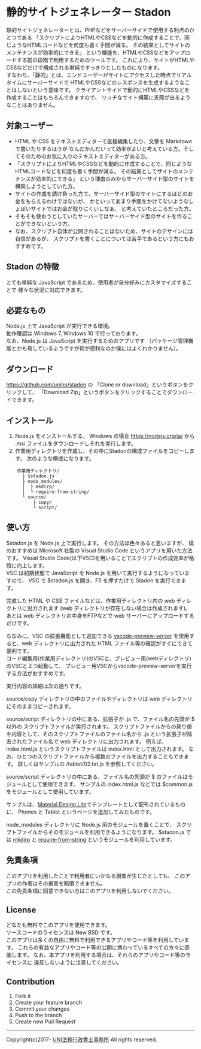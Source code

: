 # 静的サイトジェネレーター Stadon
静的サイトジェネレーターとは、PHPなどをサーバーサイドで使用する利点のひとつである
「スクリプトによりHTMLやCSSなどを動的に作成することで、同じようなHTMLコードなどを何度も書く手間が減る。
その結果としてサイトのメンテナンスが効率的にできる」
という機能を、HTMLやCSSなどをアップロードする前の段階で利用するためのツールです。
これにより、サイトがHTMLやCSSなどだけで構成される単純ですっきりとしたものになります。  
すなわち、「静的」とは、エンドユーザーがサイトにアクセスした時点でリアルタイムにサーバーサイドで
HTMLやCSSなどのレスポンスを生成するようなことはしないという意味です。
クライアントサイドで動的にHTMLやCSSなどを作成することはもちろんできますので、
リッチなサイト構築に支障が出るようなことはありません。

## 対象ユーザー
* HTML や CSS をテキストエディターで直接編集したり、文章を Markdown で書いたりするほうが
なんだかんだいって効率がよいと考えている方。そしてそのためのお気に入りのテキストエディターがある方。
* 「スクリプトによりHTMLやCSSなどを動的に作成することで、同じようなHTMLコードなどを何度も書く手間が減る。
その結果としてサイトのメンテナンスが効率的にできる」
という理由のみからサーバーサイド型のサイトを構築しようとしていた方。
* サイトの作成を請け負った方で、サーバーサイド型のサイトにするほどのお金をもらえるわけではないが、
かといってあまり手間をかけてないようなしょぼいサイトではお金が取りにくいしなぁ、
と考えていたところだった方。
* そもそも使おうとしていたサーバーではサーバーサイド型のサイトを作ることができないという方。
* なお、スクリプト自体が公開されることはないため、サイトのデザインには自信があるが、
スクリプトを書くことについては苦手であるという方にもおすすめです。

## Stadon の特徴
とても単純な JavaScript であるため、使用者が自分好みにカスタマイズすることで
様々な状況に対応できます。

## 必要なもの
Node.js 上で JavaScript が実行できる環境。  
動作確認は Windows 7, Windows 10 で行っております。  
なお、Node.js は JavaScript を実行するためのアプリです
（パッケージ管理機能とかも有しているようですが何が便利なのか僕にはよくわかりません）。

## ダウンロード
https://github.com/uniho/stadon の 「Clone or download」というボタンをクリックして、
「Download Zip」というボタンをクリックすることでダウンロードできます。

## インストール
1. Node.js をインストールする。
Windows の場合 https://nodejs.org/ja/ から .msi ファイルをダウンロードしそれを実行します。
1. 作業用ディレクトリを作成し、その中にStadonの構成ファイルをコピーします。
次のような構成になります。

```
    作業用ディレクトリ/  
      ├ $stadon.js  
      ├ node_modules/  
      │  ├ mkdirp/  
      │  └ require-from-string/  
      └ source/  
          ├ copy/  
          └ script/  
```

## 使い方
$stadon.js を Node.js 上で実行します。
その方法は色々あると思いますが、
僕のおすすめは Microsoft 社製の Visual Studio Code というアプリを用いた方法です。
Visual Studio Code(以下VSC)を用いることでスクリプトの作成効率が格段に向上します。  
VSC は初期状態で JavaScript を Node.js を用いて実行するようになっていますので、
VSC で $stadon.js を開き、F5 を押すだけで Stadon を実行できます。  

完成した HTML や CSS ファイルなどは、作業用ディレクトリ内の web ディレクトリに出力されます
(web ディレクトリが存在しない場合は作成されます)。
あとは web ディレクトリの中身をFTPなどで web サーバーにアップロードするだけです。

ちなみに、VSC の拡張機能として追加できる
[vscode-preview-server](https://marketplace.visualstudio.com/items?itemName=yuichinukiyama.vscode-preview-server)
を使用すると、web ディレクトリに出力された HTML ファイル等の確認がすぐにできて便利です。  
コード編集用(作業用ディレクトリ)のVSCと、プレビュー用(webディレクトリ)のVSCと２つ起動して、
プレビュー用VSCからvscode-preview-serverを実行する方法がおすすめです。

実行内容の詳細は次の通りです。  

source/copy ディレクトリの中のファイルやディレクトリは web ディレクトリにそのままコピーされます。  

source/script ディレクトリの中にある、拡張子が .js で、ファイル名の先頭が $ 以外の
スクリプトファイルが実行されます。
スクリプトファイルからの戻り値を内容として、そのスクリプトファイルのファイル名から
.js という拡張子が除去されたファイル名で web ディレクトリに出力されます。
例えば、index.html.js というスクリプトファイルは index.html として出力されます。
なお、ひとつのスクリプトファイルから複数のファイルを出力することもできます。
詳しくはサンプルの /tablet/02.txt.js を参照してください。  

source/script ディレクトリの中にある、ファイル名の先頭が $ のファイルはモジュールとして使用できます。
サンプルの index.html.js などでは $common.js をモジュールとして使用しています。

サンプルは、[Material Design Lite](https://getmdl.io/)でテンプレートとして配布されているものに、
Phones と Tablet というページを追加してみたものです。

node_modules ディレクトリに Node.js 用のモジュールを置くことで、
スクリプトファイルからそのモジュールを利用できるようになります。
$stadon.js では [mkdirp](https://github.com/substack/node-mkdirp) と
[require-from-string](https://github.com/floatdrop/require-from-string) というモジュールを利用しています。

## 免責条項
このアプリを利用したことで利用者にいかなる損害が生じたとしても、
このアプリの作者はその損害を賠償できません。  
この免責条項に同意できない方はこのアプリを利用しないでください。

## License
どなたも無料でこのアプリを使用できます。  
ソースコードのライセンスは New BSD です。  
このアプリは多くの自由に無料で利用できるアプリやコード等を利用しています。
これらの有益なアプリやコード等の公開に携わっているすべての方々に感謝します。
なお、本アプリを利用する場合は、それらのアプリやコード等のライセンスに
違反しないように注意してください。

## Contribution
1. Fork it
1. Create your feature branch
1. Commit your changes
1. Push to the branch
1. Create new Pull Request

-----
Copyright(c)2017- [UNI法務行政書士事務所](http://uni.s17.xrea.com/) All rights reserved.  

